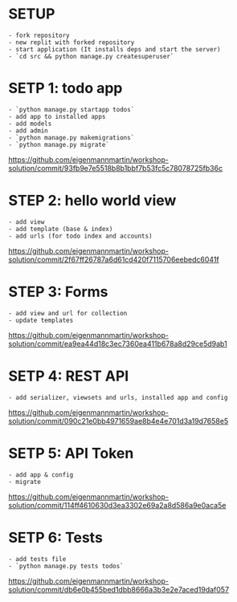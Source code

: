 # SETUP
    - fork repository
    - new replit with forked repository
    - start application (It installs deps and start the server)
    - `cd src && python manage.py createsuperuser`
# SETP 1: todo app
    - `python manage.py startapp todos`
    - add app to installed apps
    - add models
    - add admin
    - `python manage.py makemigrations`
    - `python manage.py migrate`
https://github.com/eigenmannmartin/workshop-solution/commit/93fb9e7e5518b8b1bbf7b53fc5c78078725fb36c

# STEP 2: hello world view
    - add view
    - add template (base & index)
    - add urls (for todo index and accounts)
https://github.com/eigenmannmartin/workshop-solution/commit/2f67ff26787a6d61cd420f7115706eebedc6041f

# STEP 3: Forms
    - add view and url for collection
    - update templates
https://github.com/eigenmannmartin/workshop-solution/commit/ea9ea44d18c3ec7360ea411b678a8d29ce5d9ab1

# SETP 4: REST API
    - add serializer, viewsets and urls, installed app and config
https://github.com/eigenmannmartin/workshop-solution/commit/090c21e0bb4971659ae8b4e4e701d3a19d7658e5

# SETP 5: API Token
    - add app & config
    - migrate
https://github.com/eigenmannmartin/workshop-solution/commit/114ff4610630d3ea3302e69a2a8d586a9e0aca5e

# SETP 6: Tests
    - add tests file
    - `python manage.py tests todos`
https://github.com/eigenmannmartin/workshop-solution/commit/db6e0b455bed1dbb8666a3b3e2e7aced19daf057